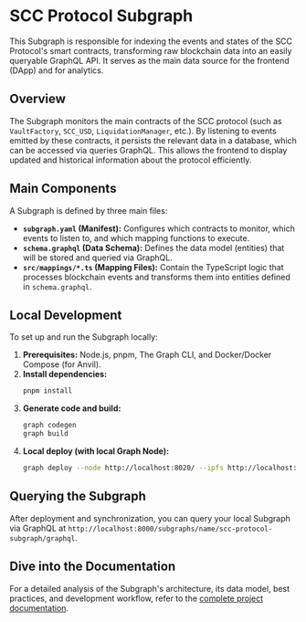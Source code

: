 # SCC Protocol Subgraph

This Subgraph is responsible for indexing the events and states of the SCC Protocol's smart contracts, transforming raw blockchain data into an easily queryable GraphQL API. It serves as the main data source for the frontend (DApp) and for analytics.

## Overview

The Subgraph monitors the main contracts of the SCC protocol (such as `VaultFactory`, `SCC_USD`, `LiquidationManager`, etc.). By listening to events emitted by these contracts, it persists the relevant data in a database, which can be accessed via queries GraphQL. This allows the frontend to display updated and historical information about the protocol efficiently.

## Main Components

A Subgraph is defined by three main files:

*   **`subgraph.yaml` (Manifest):** Configures which contracts to monitor, which events to listen to, and which mapping functions to execute.
*   **`schema.graphql` (Data Schema):** Defines the data model (entities) that will be stored and queried via GraphQL.
*   **`src/mappings/*.ts` (Mapping Files):** Contain the TypeScript logic that processes blockchain events and transforms them into entities defined in `schema.graphql`.

## Local Development

To set up and run the Subgraph locally:

1.  **Prerequisites:** Node.js, pnpm, The Graph CLI, and Docker/Docker Compose (for Anvil).
2.  **Install dependencies:**
    ```bash
    pnpm install
    ```
3.  **Generate code and build:**
    ```bash
    graph codegen
    graph build
    ```
4.  **Local deploy (with local Graph Node):**
    ```bash
    graph deploy --node http://localhost:8020/ --ipfs http://localhost:5001/ --output-dir build scc-protocol-subgraph
    ```

## Querying the Subgraph

After deployment and synchronization, you can query your local Subgraph via GraphQL at `http://localhost:8000/subgraphs/name/scc-protocol-subgraph/graphql`.

## Dive into the Documentation

For a detailed analysis of the Subgraph's architecture, its data model, best practices, and development workflow, refer to the [complete project documentation](../docs/README.md).